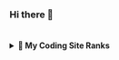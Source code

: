 ### Hi there 👋<br></br>

<details>
  <summary><strong>🧙 My Coding Site Ranks<br></br></strong></summary>
  <table>
    <td><strong>Codewars</strong></td>
    <tr>
      <td><a href="https://www.codewars.com/users/VillageR./" rel="nofollow"><img src="https://www.codewars.com/users/VillageR./badges/large" alt="CodeWars Badge" data-canonical-src="https://www.codewars.com/users/VillageR./badges/large" style="max-width: 100%;"></a></td>
    </tr>
     </table>
   <table>
    <td><strong>Frontend Mentor</strong></td>
  <tr>
      <td><a href="https://www.frontendmentor.io/profile/VillageR88" rel="nofollow"><img src="https://worker-frontendmentor-svg-generator.villager88pl.workers.dev?t=123456" alt="Frontend Mentor Badge" data-canonical-src="https://worker-frontendmentor-svg-generator.villager88pl.workers.dev" style="max-width: 100%;"></a></td>
    </tr>  </table>
</details>

 <!--
**VillageR88/VillageR88** is a ✨ _special_ ✨ repository because its `README.md` (this file) appears on your GitHub profile.

Here are some ideas to get you started:

- 🔭 I’m currently working on ...
- 🌱 I’m currently learning ...
- 👯 I’m looking to collaborate on ...
- 🤔 I’m looking for help with ...
- 💬 Ask me about ...
- 📫 How to reach me: ...
- 😄 Pronouns: ...
- ⚡ Fun fact: ...
-->
